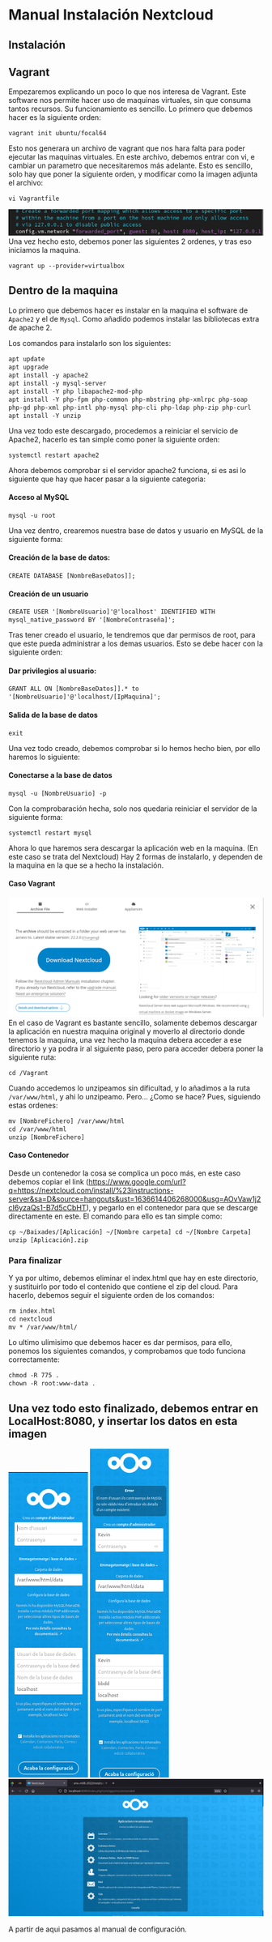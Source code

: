 # **Manual Instalación Nextcloud**
## **Instalación**
## **Vagrant**

Empezaremos explicando un poco lo que nos interesa de Vagrant. Este software nos permite hacer uso de maquinas virtuales, sin que consuma tantos recursos. Su funcionamiento es sencillo. Lo primero que debemos hacer es la siguiente orden:
```
vagrant init ubuntu/focal64
```
Esto nos generara un archivo de vagrant que nos hara falta para poder ejecutar las maquinas virtuales. En este archivo, debemos entrar con vi, e cambiar un parametro que necesitaremos más adelante. Esto es sencillo, solo hay que poner la siguiente orden, y modificar como la imagen adjunta el archivo:
```
vi Vagrantfile
```
![ImagenVagrant](imagenes/Captura_Vagrant.png)
Una vez hecho esto, debemos poner las siguientes 2 ordenes, y tras eso iniciamos la maquina.
```
vagrant up --provider=virtualbox
```
## **Dentro de la maquina**

Lo primero que debemos hacer es instalar en la maquina el software de `Apache2` y el de `Mysql`. Como añadido podemos instalar las bibliotecas extra de apache 2.

Los comandos para instalarlo son los siguientes:

```
apt update
apt upgrade
apt install -y apache2
apt install -y mysql-server
apt install -Y php libapache2-mod-php
apt install -Y php-fpm php-common php-mbstring php-xmlrpc php-soap php-gd php-xml php-intl php-mysql php-cli php-ldap php-zip php-curl
apt install -Y unzip
```
Una vez todo este descargado, procedemos a reiniciar el servicio de Apache2, hacerlo es tan simple como poner la siguiente orden:
```
systemctl restart apache2
```

Ahora debemos comprobar si el servidor apache2 funciona, si es asi lo siguiente que hay que hacer pasar a la siguiente categoria:

#### **Acceso al MySQL**
```
mysql -u root
```

Una vez dentro, crearemos nuestra base de datos y usuario en MySQL de la siguiente forma:

#### **Creación de la base de datos:**
```
CREATE DATABASE [NombreBaseDatos]];
```

#### **Creación de un usuario**

```
CREATE USER '[NombreUsuario]'@'localhost' IDENTIFIED WITH mysql_native_password BY '[NombreContraseña]';
```

Tras tener creado el usuario, le tendremos que dar permisos de root, para que este pueda administrar a los demas usuarios. Esto se debe hacer con la siguiente orden:

#### **Dar privilegios al usuario:**
```
GRANT ALL ON [NombreBaseDatos]].* to '[NombreUsuario]'@'localhost/[IpMaquina]';
```

#### **Salida de la base de datos**
```
exit
```

Una vez todo creado, debemos comprobar si lo hemos hecho bien, por ello haremos lo siguiente:

#### **Conectarse a la base de datos**

```
mysql -u [NombreUsuario] -p
```

Con la comprobaración hecha, solo nos quedaria reiniciar el servidor de la siguiente forma:

```
systemctl restart mysql
```

Ahora lo que haremos sera descargar la aplicación web en la maquina. (En este caso se trata del Nextcloud) Hay 2 formas de instalarlo, y dependen de la maquina en la que se a hecho la instalación.

#### **Caso Vagrant**
![Descargar](imagenes/Captura_Descargar.png)
En el caso de Vagrant es bastante sencillo, solamente debemos descargar la aplicación en nuestra maquina original y moverlo al directorio donde tenemos la maquina, una vez hecho la maquina debera acceder a ese directorio y ya podra ir al siguiente paso, pero para acceder debera poner la siguiente ruta:

```
cd /Vagrant
```

Cuando accedemos lo unzipeamos sin dificultad, y lo añadimos a la ruta `/var/www/html`, y ahi lo unzipeamo. Pero... ¿Como se hace? Pues, siguiendo estas ordenes:
```
mv [NombreFichero] /var/www/html
cd /var/www/html
unzip [NombreFichero]
```

#### **Caso Contenedor**

Desde un contenedor la cosa se complica un poco más, en este caso debemos copiar el link (https://www.google.com/url?q=https://nextcloud.com/install/%23instructions-server&sa=D&source=hangouts&ust=1636614406268000&usg=AOvVaw1j2cI6yzaQs1-B7d5cCbHT), y pegarlo en el contenedor para que se descarge directamente en este. El comando para ello es tan simple como:

```
cp ~/Baixades/[Aplicación] ~/[Nombre carpeta] cd ~/[Nombre Carpeta] unzip [Aplicación].zip
```

### **Para finalizar**
Y ya por ultimo, debemos eliminar el index.html que hay en este directorio, y sustituirlo por todo el contenido que contiene el zip del cloud. Para hacerlo, debemos seguir el siguiente orden de los comandos:
```
rm index.html
cd nextcloud
mv * /var/www/html/
```

Lo ultimo ulimisimo que debemos hacer es dar permisos, para ello, ponemos los siguientes comandos, y comprobamos que todo funciona correctamente:

```
chmod -R 775 .
chown -R root:www-data .
```

## **Una vez todo esto finalizado, debemos entrar en LocalHost:8080, y insertar los datos en esta imagen**

![Inicio](imagenes/Captura_No_Relleno.png)
![ConDatos](imagenes/Captura_Relleno.png)
![APuntodeTerminar](imagenes/Captura_NextCloud.png)

A partir de aqui pasamos al manual de configuración.
